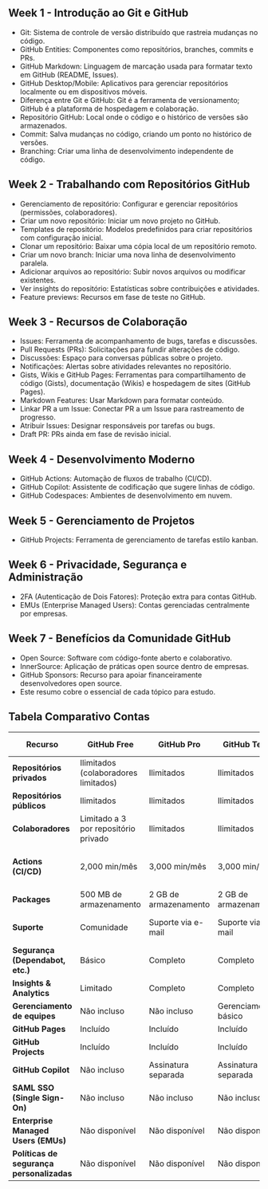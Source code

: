 ## Week 1 - Introdução ao Git e GitHub

- Git: Sistema de controle de versão distribuído que rastreia mudanças no código.
- GitHub Entities: Componentes como repositórios, branches, commits e PRs.
- GitHub Markdown: Linguagem de marcação usada para formatar texto em GitHub (README, Issues).
- GitHub Desktop/Mobile: Aplicativos para gerenciar repositórios localmente ou em dispositivos móveis.
- Diferença entre Git e GitHub: Git é a ferramenta de versionamento; GitHub é a plataforma de hospedagem e colaboração.
- Repositório GitHub: Local onde o código e o histórico de versões são armazenados.
- Commit: Salva mudanças no código, criando um ponto no histórico de versões.
- Branching: Criar uma linha de desenvolvimento independente de código.

## Week 2 - Trabalhando com Repositórios GitHub

- Gerenciamento de repositório: Configurar e gerenciar repositórios (permissões, colaboradores).
- Criar um novo repositório: Iniciar um novo projeto no GitHub.
- Templates de repositório: Modelos predefinidos para criar repositórios com configuração inicial.
- Clonar um repositório: Baixar uma cópia local de um repositório remoto.
- Criar um novo branch: Iniciar uma nova linha de desenvolvimento paralela.
- Adicionar arquivos ao repositório: Subir novos arquivos ou modificar existentes.
- Ver insights do repositório: Estatísticas sobre contribuições e atividades.
- Feature previews: Recursos em fase de teste no GitHub.

## Week 3 - Recursos de Colaboração
- Issues: Ferramenta de acompanhamento de bugs, tarefas e discussões.
- Pull Requests (PRs): Solicitações para fundir alterações de código.
- Discussões: Espaço para conversas públicas sobre o projeto.
- Notificações: Alertas sobre atividades relevantes no repositório.
- Gists, Wikis e GitHub Pages: Ferramentas para compartilhamento de código (Gists), documentação (Wikis) e hospedagem de sites (GitHub Pages).
- Markdown Features: Usar Markdown para formatar conteúdo.
- Linkar PR a um Issue: Conectar PR a um Issue para rastreamento de progresso.
- Atribuir Issues: Designar responsáveis por tarefas ou bugs.
- Draft PR: PRs ainda em fase de revisão inicial.

## Week 4 - Desenvolvimento Moderno
- GitHub Actions: Automação de fluxos de trabalho (CI/CD).
- GitHub Copilot: Assistente de codificação que sugere linhas de código.
- GitHub Codespaces: Ambientes de desenvolvimento em nuvem.

## Week 5 - Gerenciamento de Projetos
- GitHub Projects: Ferramenta de gerenciamento de tarefas estilo kanban.

## Week 6 - Privacidade, Segurança e Administração
- 2FA (Autenticação de Dois Fatores): Proteção extra para contas GitHub.
- EMUs (Enterprise Managed Users): Contas gerenciadas centralmente por empresas.

## Week 7 - Benefícios da Comunidade GitHub
- Open Source: Software com código-fonte aberto e colaborativo.
- InnerSource: Aplicação de práticas open source dentro de empresas.
- GitHub Sponsors: Recurso para apoiar financeiramente desenvolvedores open source.
- Este resumo cobre o essencial de cada tópico para estudo.

## Tabela Comparativo Contas

| **Recurso**                     | **GitHub Free**                     | **GitHub Pro**                      | **GitHub Team**                   | **GitHub Enterprise**            |
|----------------------------------|-------------------------------------|-------------------------------------|-----------------------------------|----------------------------------|
| **Repositórios privados**        | Ilimitados (colaboradores limitados) | Ilimitados                          | Ilimitados                        | Ilimitados                       |
| **Repositórios públicos**        | Ilimitados                          | Ilimitados                          | Ilimitados                        | Ilimitados                       |
| **Colaboradores**                | Limitado a 3 por repositório privado | Ilimitados                          | Ilimitados                        | Ilimitados                       |
| **Actions (CI/CD)**              | 2,000 min/mês                       | 3,000 min/mês                       | 3,000 min/mês                     | 50,000 min/mês + auto-hospedagem |
| **Packages**                     | 500 MB de armazenamento             | 2 GB de armazenamento               | 2 GB de armazenamento             | 50 GB de armazenamento           |
| **Suporte**                      | Comunidade                          | Suporte via e-mail                  | Suporte via e-mail                | Suporte 24/7 (e-mail, telefone)  |
| **Segurança (Dependabot, etc.)** | Básico                              | Completo                            | Completo                          | Completo                         |
| **Insights & Analytics**         | Limitado                            | Completo                            | Completo                          | Completo                         |
| **Gerenciamento de equipes**     | Não incluso                         | Não incluso                         | Gerenciamento básico              | Gerenciamento avançado           |
| **GitHub Pages**                 | Incluído                            | Incluído                            | Incluído                          | Incluído                         |
| **GitHub Projects**              | Incluído                            | Incluído                            | Incluído                          | Incluído                         |
| **GitHub Copilot**               | Não incluso                         | Assinatura separada                 | Assinatura separada               | Assinatura separada              |
| **SAML SSO (Single Sign-On)**    | Não incluso                         | Não incluso                         | Não incluso                       | Incluído                         |
| **Enterprise Managed Users (EMUs)** | Não disponível                     | Não disponível                      | Não disponível                    | Disponível                       |
| **Políticas de segurança personalizadas** | Não disponível                  | Não disponível                      | Não disponível                 | Disponível                       |

